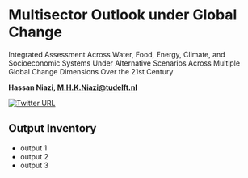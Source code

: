 # Multisector Outlook under Global Change
Integrated Assessment Across Water, Food, Energy, Climate, and Socioeconomic Systems Under Alternative Scenarios Across Multiple Global Change Dimensions Over the 21st Century

**Hassan Niazi, M.H.K.Niazi@tudelft.nl**

[![Twitter URL](https://img.shields.io/twitter/url/https/twitter.com/MHassanNiazi.svg?style=social&label=Follow%20%40MHassanNiazi)](https://twitter.com/MHassanNiazi)

## Output Inventory
- output 1
- output 2
- output 3
